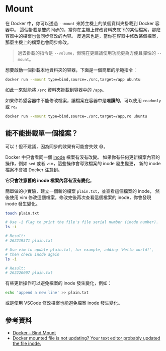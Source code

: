 # Mount

在 Docker 中，你可以透過 `--mount` 來將主機上的某個資料夾掛載到 Docker 容器中。
這個掛載是雙向同步的，當你在主機上修改資料夾底下的某個檔案，那麼容器中的檔案也會同步修改的內容。
反過來也是，當你在容器中修改某個檔案，那麼主機上的檔案也會同步修改。

> 過去掛載的指令是 `--volume`，但現在更建議使用功能更為方便且彈性的 `--mount`。

想要啟動一個掛載本地資料夾的容器，下面是一個簡單的示範指令：

```bash
docker run --mount type=bind,source=./src,target=/app ubuntu
```

如此一來就能將 `/src` 資料夾掛載到容器中的 `/app`。

如果你希望容器中不能修改檔案，讓檔案在容器中是**唯讀的**，可以使用 `readonly` 或 `ro`。

```bash
docker run --mount type=bind,source=./src,target=/app,ro ubuntu
```

## 能不能掛載單一個檔案？

可以！但不建議，因為同步的效果有可能會失效 😅。

Docker 中只會看同一個 [inode](https://zh.wikipedia.org/zh-tw/Inode) 檔案有沒有改變。
如果你有任何更新檔案內容的操作，例如 `sed` 或者 `vim`，這些操作會導致檔案的 inode 發生變更，
新的 inode 檔案不會被 Docker 注意到。

**它只會注意舊的 inode 檔案內容有沒有變化**。

簡單做的小實驗，建立一個新的檔案 `plain.txt`，並查看這個檔案的 inode，
然後使用 vim 修改這個檔案，修改完後再次查看這個檔案的 inode，你會發現 inode 發生變化。

```bash
touch plain.txt

# Use -i flag to print the file's file serial number (inode number).
ls -i

# Result:
# 262219571 plain.txt

# Use vim to update plain.txt, for example, adding 'Hello world!',
# then check inode again
ls -i

# Result:
# 262220007 plain.txt
```

有些更新操作可以避免檔案的 inode 發生變化，例如：

```bash
echo 'append a new line' >> plain.txt
```

或是使用 VSCode 修改檔案也能避免檔案 inode 發生變化。

## 參考資料

- [Docker - Bind Mount](https://docs.docker.com/engine/storage/bind-mounts/)
- [Docker mounted file is not updating? Your text editor probably updated the file inode.](https://medium.com/@jonsbun/why-need-to-be-careful-when-mounting-single-files-into-a-docker-container-4f929340834)

